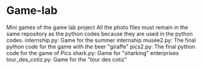 # Game-lab
Mini games of the game lab project
All the photo files must remain in the same repository as the python codes because they are used in the python codes.
internship.py: Game for the summer internship
musée2.py: The final python code for the game with the beer "giraffe"
pics2.py: The final python code for the game of Pics
shark.py: Game for "sharking" enterprises
tour_des_cotiz.py: Game for the "tour des cotiz"
